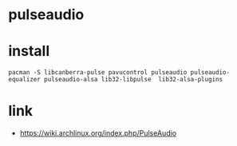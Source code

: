 # pulseaudio

# install

```
pacman -S libcanberra-pulse pavucontrol pulseaudio pulseaudio-equalizer pulseaudio-alsa lib32-libpulse  lib32-alsa-plugins
```

# link

* https://wiki.archlinux.org/index.php/PulseAudio
